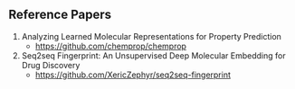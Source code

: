 ## Reference Papers

1. Analyzing Learned Molecular Representations for Property Prediction
   - https://github.com/chemprop/chemprop
2. Seq2seq Fingerprint: An Unsupervised Deep Molecular Embedding for Drug Discovery
   - https://github.com/XericZephyr/seq2seq-fingerprint